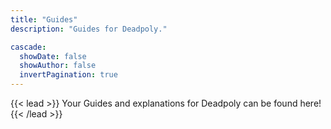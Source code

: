 ```yaml
---
title: "Guides"
description: "Guides for Deadpoly."

cascade:
  showDate: false
  showAuthor: false
  invertPagination: true
---
```


{{< lead >}}
Your Guides and explanations for Deadpoly can be found here!
{{< /lead >}}

